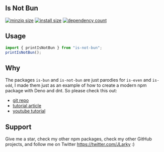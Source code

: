 ## Is Not Bun

[![minzip size](https://deno.bundlejs.com/?q=is-not-bun&badge=)](https://bundlejs.com/?q=is-not-bun)
[![install size](https://badgen.deno.dev/packagephobia/install/is-not-bun)](https://packagephobia.com/result?p=is-not-bun)
[![dependency count](https://badgen.deno.dev/bundlephobia/dependency-count/is-not-bun)](https://bundlephobia.com/result?p=is-not-bun)

## Usage

```ts
import { printIsNotBun } from "is-not-bun";
printIsNotBun();
```

## Why

The packages `is-bun` and `is-not-bun` are just parodies for `is-even` and `is-odd`, I made them just as an example of how to create a modern npm package with Deno and dnt. So please check this out:

- [git repo](https://github.com/JLarky/is-not-bun/commits/tutorial)
- [tutorial article](https://jlarky.vercel.app/posts/how-to-create-npm-package)
- [youtube tutorial](https://youtube.com/live/A19Jvot9hI4)

## Support

Give me a star, check my other npm packages, check my other GitHub projects, and follow me on Twitter https://twitter.com/JLarky :)
